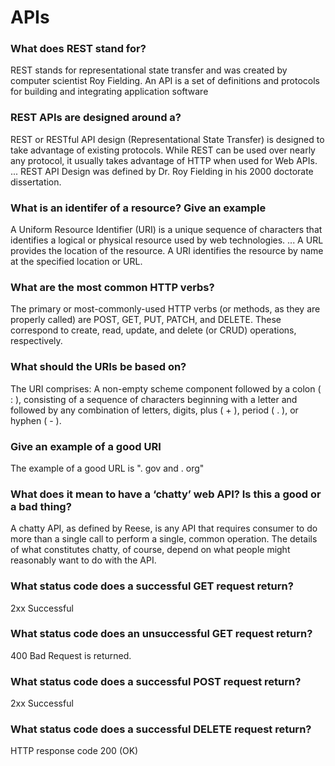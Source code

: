 # APIs

### What does REST stand for?
REST stands for representational state transfer and was created by computer scientist Roy Fielding. An API is a set of definitions and protocols for building and integrating application software

### REST APIs are designed around a?

REST or RESTful API design (Representational State Transfer) is designed to take advantage of existing protocols. While REST can be used over nearly any protocol, it usually takes advantage of HTTP when used for Web APIs. ... REST API Design was defined by Dr. Roy Fielding in his 2000 doctorate dissertation.

### What is an identifer of a resource? Give an example
A Uniform Resource Identifier (URI) is a unique sequence of characters that identifies a logical or physical resource used by web technologies. ... A URL provides the location of the resource. A URI identifies the resource by name at the specified location or URL.

### What are the most common HTTP verbs?
The primary or most-commonly-used HTTP verbs (or methods, as they are properly called) are POST, GET, PUT, PATCH, and DELETE. These correspond to create, read, update, and delete (or CRUD) operations, respectively.

### What should the URIs be based on?

The URI comprises: A non-empty scheme component followed by a colon ( : ), consisting of a sequence of characters beginning with a letter and followed by any combination of letters, digits, plus ( + ), period ( . ), or hyphen ( - ).

### Give an example of a good URI
The example of a good URL is ". gov and . org"

### What does it mean to have a ‘chatty’ web API? Is this a good or a bad thing?
A chatty API, as defined by Reese, is any API that requires consumer to do more than a single call to perform a single, common operation. The details of what constitutes chatty, of course, depend on what people might reasonably want to do with the API.

### What status code does a successful GET request return?
2xx Successful

### What status code does an unsuccessful GET request return?
400 Bad Request is returned.

### What status code does a successful POST request return?
2xx Successful

### What status code does a successful DELETE request return?

HTTP response code 200 (OK)